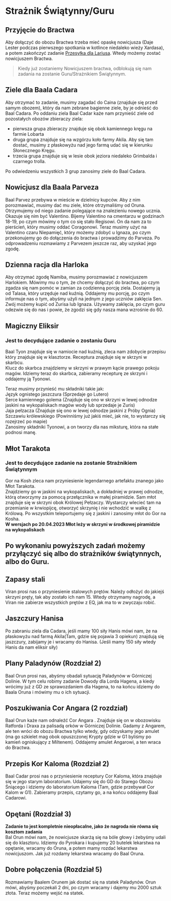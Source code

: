 # Strażnik Świątynny/Guru

## Przyjęcie do Bractwa

Aby dołączyć do obozu Bractwa trzeba mieć opaskę nowicjusza (Daje Lester podczas pierwszego spotkania w kotlince niedaleko wieży Xardasa), a potem zakończyć zadanie [Przesyłka dla Lariusa](Sekcje/Zadania/Rozdzial_I.md). Wtedy możemy zostać nowicjuszem Bractwa.

> Kiedy już zostaniemy Nowicjuszem bractwa, odblokują się nam zadania na zostanie Guru/Strażnikiem Świątynnym.

## Ziele dla Baala Cadara

Aby otrzymać to zadanie, musimy zagadać do Caina (znajduje się przed samym obozem), który da nam zebrane bagienne ziele, by je odnieść do Baal Cadara. Po oddaniu ziela Baal Cadar każe nam przynieść ziele od pozostałych obozów zbieraczy ziela:

- pierwsza grupa zbieraczy znajduje się obok kamiennego kręgu na farmie Lobarta
- druga grupa znajduje się na wzgórzu koło farmy Akila. Aby się tam dostać, musimy z płaskowyżu nad jego farmą udać się w kierunku Słonecznego Kręgu.
- trzecia grupa znajduje się w lesie obok jeziora niedaleko Grimbalda i czarnego trolla.

Po odwiedzeniu wszystkich 3 grup zanosimy ziele do Baal Cadara.

## Nowicjusz dla Baala Parveza

Baal Parvez przebywa w mieście w dzielnicy kupców. Aby z nim porozmawiać, musimy dać mu ziele, które otrzymaliśmy od Oruna. Otrzymujemy od niego zadanie polegające na znalezieniu nowego ucznia. Okazuje się nim być Valentino. Bijemy Valentino na cmentarzu w godzinach 18-19, po czym mówimy o tym co się stało Regisowi. On da nam za to pierścień, który musimy oddać Coragonowi. Teraz musimy użyć na Valentino czaru Niepamięć, który możemy zdobyć u Ignaza, po czym przekonujemy go do dołączenia do bractwa i prowadzimy do Parveza. Po odprowadzeniu rozmawiamy z Parvezem jeszcze raz, aby uzyskać jego zgodę.

## Dzienna racja dla Harloka

Aby otrzymać zgodę Namiba, musimy porozmawiać z nowicjuszem Harlokiem. Mówimy mu o tym, że chcemy dołączyć do bractwa, po czym zgadza się nam pomóc w zamian za codzienną porcję ziela. Dostajemy ją od Talasa, który urzęduje nad kuźnią. Oddajemy mu porcję, po czym informuje nas o tym, abyśmy użyli na jednym z jego uczniów zaklęcia Sen. Zwój możemy kupić od Zurisa lub Ignaza. Używamy zaklęcia, po czym guru odezwie się do nas i powie, że zgodzi się gdy nasza mana wzrośnie do 60.

## Magiczny Eliksir

### Jest to decydujące zadanie o zostaniu Guru

Baal Tyon znajduje się w namiocie nad kuźnią, zleca nam zdobycie przepisu który znajduje się w klasztorze. Receptura znajduje się w skrzyni w skarbcu.  
Klucz do skarbca znajdziemy w skrzyni w prawym kącie prawego pokoju magów. Idziemy teraz do skarbca, zabieramy recepturę ze skrzyni i oddajemy ją Tyonowi.

Teraz musimy przynieść mu składniki takie jak:  
Język ognistego jaszczura (Sprzedaje go Lutero)  
Serce kamiennego golema (Znajduje się ono w skrzyni w lewej odnodze jaskini na wykopaliskach magów wody lub sprzedaje je Zuris)  
Jaja pełzacza (Znajduje się ono w lewej odnodze jaskini z Próby Ognia)  
Szczawiu królewskiego (Powinniśmy już jakiś mieć, jak nie, to wystarczy się rozejrzeć po mapie)  
Zanosimy składniki Tyonowi, a on tworzy dla nas miksturę, która na stałe podnosi manę.

## Młot Tarakota

### Jest to decydujące zadanie na zostanie Strażnikiem Świątynnym

Gor na Kosh zleca nam przyniesienie legendarnego artefaktu znanego jako Młot Tarakota.  
Znajdziemy go w jaskini na wykopaliskach, a dokładniej w prawej odnodze, którą otworzymy za pomocą przełącznika w małej piramidzie. Sam młot znajduje się w skrzyni obok Królowej Pełzaczy. Wystarczy wlecieć tam na przemianie w krwiopijcę, otworzyć skrzynię i nie wchodzić w walkę z Królową. Po wszystkim teleportujemy się z jaskini i zanosimy młot do Gor na Kosha.  
**W wersjach po 20.04.2023 Młot leży w skrzyni w środkowej piramidzie na wykopaliskach**

## Po wykonaniu powyższych zadań możemy przyłączyć się albo do strażników świątynnych, albo do Guru.

## Zapasy stali

Viran prosi nas o przyniesienie stalowych prętów. Należy odłożyć do jakiejś skrzyni pręty, tak aby zostało ich nam 15. Wtedy otrzymamy nagrodę, a Viran nie zabierze wszystkich prętów z EQ, jak ma to w zwyczaju robić.

## Jaszczury Hanisa

Po zabraniu ziela dla Cadara, jeśli mamy 100 siły Hanis mówi nam, że na płaskowyżu nad farmą Akila(Tam, gdzie się pojawia 3 opiekun) znajdują się jaszczury, zabijamy je i wracamy do Hanisa. (Jeśli mamy 150 siły wtedy Hanis da nam eliksir siły)

## Plany Paladynów (Rozdział 2)

Baal Orun prosi nas, abyśmy obadali sytuację Paladynów w Górniczej Dolinie. W tym celu robimy zadanie Dowody dla Lorda Hagena, a kiedy wrócimy już z GD ze sprawozdaniem dla Hagena, to na końcu idziemy do Baala Oruna i mówimy mu o ich sytuacji.

## Poszukiwania Cor Angara (2 rozdział)

Baal Orun każe nam odnaleźć Cor Angara . Znajduje się on w obozowisku Ratforda i Draxa za palisadą orków w Górniczej Dolinie. Gadamy z Angarem, ale ten wróci do obozu Bractwa tylko wtedy, gdy odzyskamy jego amulet (ma go szkielet mag obok opuszczonej Krypty gdzie w G1 byliśmy po kamień ogniskujący z Miltenem). Oddajemy amulet Angarowi, a ten wraca do Bractwa.

## Przepis Kor Kaloma (Rozdział 2)

Baal Cadar prosi nas o przyniesienie receptury Cor Kaloma, która znajduje się w jego starym laboratorium. Udajemy się do GD do Starego Obozu Śniącego i idziemy do laboratorium Kaloma (Tam, gdzie przebywał Cor Kalom w G1). Zabieramy przepis, czytamy go, a na końcu oddajemy Baal Cadarowi.

## Opętani (Rozdział 3)

**Zadanie to jest kompletnie nieopłacalne, jako że nagroda nie równa się kosztom zadania**  
Bal Orun mówi nam, że nowicjusze skarżą się na bóle głowy i żebyśmy udali się do klasztoru. Idziemy do Pyrokara i kupujemy 20 butelek lekarstwa na opętanie, wracamy do Oruna, a potem mamy rozdać lekarstwa nowicjuszom. Jak już rozdamy lekarstwa wracamy do Baal Oruna.

## Dobre połączenia (Rozdział 5)

Rozmawiamy Baalem Orunem jak dostać się na statek Paladynów. Orun mówi, abyśmy poczekali 2 dni, po czym wracamy i dajemy mu 2000 sztuk złota. Teraz możemy wejść na statek.
